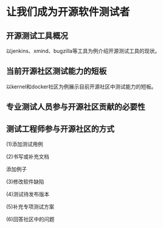 # 让我们成为开源软件测试者
## 开源测试工具概况
以jenkins、xmind、bugzilla等工具为例介绍开源测试工具的现状。
## 当前开源社区测试能力的短板
以kernel和docker社区为例展示目前开源社区中测试能力的短板。
## 专业测试人员参与开源社区贡献的必要性
## 测试工程师参与开源社区的方式
(1)添加测试用例

(2)书写或补充文档

添加例子

(3)修改软件缺陷

(4)测试待发布版本

(5)补充专项测试方案

(6)回答社区中的问题


